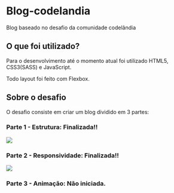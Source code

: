 # Blog-codelandia
Blog baseado no desafio da comunidade codelândia

## O que foi utilizado?
Para o desenvolvimento até o momento atual foi utilizado HTML5, CSS3(SASS) e JavaScript.

Todo layout foi feito com Flexbox.

## Sobre o desafio
O desafio consiste em criar um blog dividido em 3 partes:

### Parte 1 - Estrutura: Finalizada!!</br>

<image src="https://raw.githubusercontent.com/LeSales/blog-codelandia/main/images/desafio1.PNG">

### Parte 2 - Responsividade: Finalizada!!</br>

<image src="https://raw.githubusercontent.com/LeSales/blog-codelandia/main/images/desafio1-2.PNG">

### Parte 3 - Animação: Não iniciada.
